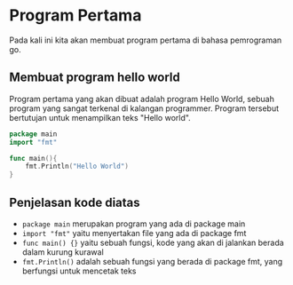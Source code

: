 # Program Pertama

Pada kali ini kita akan membuat program pertama di bahasa pemrograman go.

## Membuat program hello world

Program pertama yang akan dibuat adalah program Hello World, sebuah program yang sangat terkenal di kalangan programmer. Program tersebut bertutujan untuk menampilkan teks "Hello world".

```go
package main
import "fmt"

func main(){
    fmt.Println("Hello World")
}
```

## Penjelasan kode diatas

- `package main` merupakan program yang ada di package main
- `import "fmt"` yaitu menyertakan file yang ada di package fmt
- `func main() {}` yaitu sebuah fungsi, kode yang akan di jalankan berada dalam kurung kurawal
- `fmt.Println()` adalah sebuah fungsi yang berada di package fmt, yang berfungsi untuk mencetak teks
